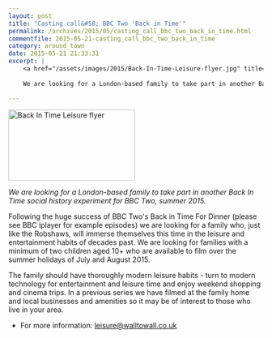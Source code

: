 ```yaml
---
layout: post
title: "Casting call&#58; BBC Two 'Back in Time'"
permalink: /archives/2015/05/casting_call_bbc_two_back_in_time.html
commentfile: 2015-05-21-casting_call_bbc_two_back_in_time
category: around_town
date: 2015-05-21 21:33:31
excerpt: |
    <a href="/assets/images/2015/Back-In-Time-Leisure-flyer.jpg" title="See larger version of - Back In Time Leisure flyer"><img src="/assets/images/2015/Back-In-Time-Leisure-flyer_thumb.jpg" width="150" height="84" alt="Back In Time Leisure flyer" class="photo right" /></a>
    
    We are looking for a London-based family to take part in another Back In Time social history experiment for BBC Two, summer 2015.

---
```


<a href="/assets/images/2015/Back-In-Time-Leisure-flyer.jpg" title="See larger version of - Back In Time Leisure flyer"><img src="/assets/images/2015/Back-In-Time-Leisure-flyer_thumb.jpg" width="250" height="140" alt="Back In Time Leisure flyer" class="photo right" /></a>

*We are looking for a London-based family to take part in another Back In Time social history experiment for BBC Two, summer 2015.*

Following the huge success of BBC Two's Back in Time For Dinner (please see BBC iplayer for example episodes) we are looking for a family who, just like the Robshaws, will immerse themselves this time in the leisure and entertainment habits of decades past. We are looking for families with a minimum of two children aged 10+ who are available to film over the summer holidays of July and August 2015.

The family should have thoroughly modern leisure habits - turn to modern technology for entertainment and leisure time and enjoy weekend shopping and cinema trips. In a previous series we have filmed at the family home and local businesses and amenities so it may be of interest to those who live in your area.

-   For more information: <leisure@walltowall.co.uk>
